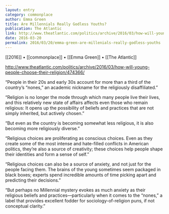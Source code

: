 ```yaml
---
layout: entry
category: commonplace
author: Emma Green
title: Are Millennials Really Godless Youths?
publication: The Atlantic
link: http://www.theatlantic.com/politics/archive/2016/03/how-will-young-people-choose-their-religion/474366/
date: 2016-03-20
permalink: 2016/03/20/emma-green-are-millenials-really-godless-youths
---
```


[[2016]] • [[commonplace]] • [[Emma Green]] • [[The Atlantic]]

http://www.theatlantic.com/politics/archive/2016/03/how-will-young-people-choose-their-religion/474366/

“People in their 20s and early 30s account for more than a third of the country’s “nones,” an academic nickname for the religiously disaffiliated.”

“Religion is no longer the mode through which many people live their lives, and this relatively new state of affairs affects even those who remain religious: It opens up the possibility of beliefs and practices that are not simply inherited, but actively chosen.”

“But even as the country is becoming somewhat less religious, it is also becoming more religiously diverse.”

“Religious choices are proliferating as conscious choices. Even as they create some of the most intense and hate-filled conflicts in American politics, they’re also a source of creativity; these choices help people shape their identities and form a sense of self.”

“Religious choices can also be a source of anxiety, and not just for the people facing them. The brains of the young sometimes seem packaged in black boxes; experts spend incredible amounts of time picking apart and predicting their decisions.”

“But perhaps no Millennial mystery evokes as much anxiety as their religious beliefs and practices—particularly when it comes to the “nones,” a label that provides excellent fodder for sociology-of-religion puns, if not conceptual clarity.”
